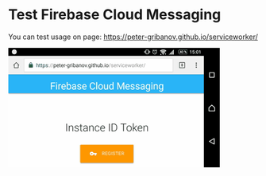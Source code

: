 # Test Firebase Cloud Messaging

You can test usage on page: https://peter-gribanov.github.io/serviceworker/

<img src="ScreenRecord.gif" alt="" align="center">
